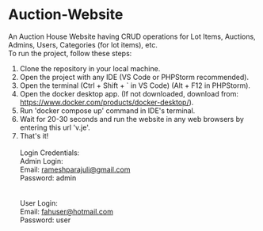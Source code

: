 # Auction-Website

An Auction House Website having CRUD operations for Lot Items, Auctions, Admins, Users, Categories (for lot items), etc.<br>
To run the project, follow these steps:<br>
1. Clone the repository in your local machine.<br>
2. Open the project with any IDE (VS Code or PHPStorm recommended).<br>
3. Open the terminal (Ctrl + Shift + ` in VS Code) (Alt + F12 in PHPStorm).<br>
4. Open the docker desktop app. (If not downloaded, download from: https://www.docker.com/products/docker-desktop/).<br>
5. Run 'docker compose up' command in IDE's terminal.<br>
6. Wait for 20-30 seconds and run the website in any web browsers by entering this url 'v.je'.<br>
7. That's it!<br><br>
Login Credentials:<br>
Admin Login:<br>
    Email: rameshparajuli@gmail.com<br>
    Password: admin<br>
<br><br>
User Login:<br>
    Email: fahuser@hotmail.com<br>
    Password: user<br>
